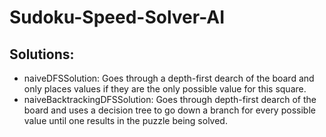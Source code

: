 # Sudoku-Speed-Solver-AI

## Solutions:
 - naiveDFSSolution: Goes through a depth-first dearch of the board and only places values if they are the only possible value for this square.
 - naiveBacktrackingDFSSolution: Goes through depth-first dearch of the board and uses a decision tree to go down a branch for every possible value until one results in the puzzle being solved.
